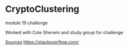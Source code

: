 # CryptoClustering
module 19 challenge

Worked with Cole Sherwin and study group for challenge

<ins>Sources</ins>
https://stackoverflow.com/

